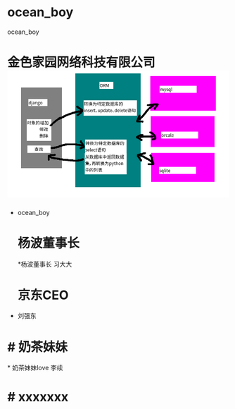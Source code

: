 # ocean\_boy

ocean\_boy

# 金色家园网络科技有限公司![](/assets/orm.png)

* ocean\_boy

  # 杨波董事长

  \*杨波董事长 习大大

  # 京东CEO

* 刘强东

# \# 奶茶妹妹

\* 奶茶妹妹love 李续

# \# xxxxxxx



